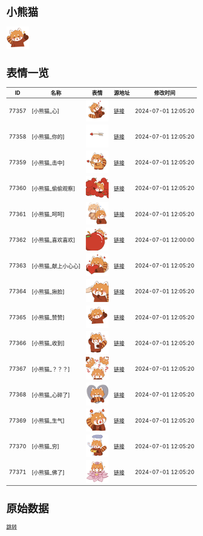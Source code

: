 # 小熊猫

<img src="./cover.png" height="60" alt="cover" />

# 表情一览

|ID|名称|表情|源地址|修改时间|
|----|----|----|----|----|
|77357|[小熊猫_心]|<img src="./pic/077357_%5B小熊猫_心%5D.png" height="60" alt="心"/>|[链接](https://i0.hdslb.com/bfs/garb/ffe4f994f65fea4bee13ec39d512ab03e1feaff7.png)|2024-07-01 12:05:20|
|77358|[小熊猫_你的]|<img src="./pic/077358_%5B小熊猫_你的%5D.png" height="60" alt="你的"/>|[链接](https://i0.hdslb.com/bfs/garb/30aa615c004d02dd2f458a5ecd7ff39b52cb48ea.png)|2024-07-01 12:05:20|
|77359|[小熊猫_击中]|<img src="./pic/077359_%5B小熊猫_击中%5D.png" height="60" alt="击中"/>|[链接](https://i0.hdslb.com/bfs/garb/0b88f43731bd5cb7437998d04ac1c672f87bd016.png)|2024-07-01 12:05:20|
|77360|[小熊猫_偷偷观察]|<img src="./pic/077360_%5B小熊猫_偷偷观察%5D.png" height="60" alt="偷偷观察"/>|[链接](https://i0.hdslb.com/bfs/garb/b77275e382382a8caadf46cc5fcb5a23d54d0a52.png)|2024-07-01 12:05:20|
|77361|[小熊猫_呵呵]|<img src="./pic/077361_%5B小熊猫_呵呵%5D.png" height="60" alt="呵呵"/>|[链接](https://i0.hdslb.com/bfs/garb/c1fade306096fd1321cda4331cf17b1b74a1a5d1.png)|2024-07-01 12:05:20|
|77362|[小熊猫_喜欢喜欢]|<img src="./pic/077362_%5B小熊猫_喜欢喜欢%5D.png" height="60" alt="喜欢喜欢"/>|[链接](https://i0.hdslb.com/bfs/garb/665fb8981d06f234953a950ed79175186b64ab8b.png)|2024-07-01 12:00:00|
|77363|[小熊猫_献上小心心]|<img src="./pic/077363_%5B小熊猫_献上小心心%5D.png" height="60" alt="献上小心心"/>|[链接](https://i0.hdslb.com/bfs/garb/b90dec4d0c7ad9f2309421a2ad67b11df80b39a2.png)|2024-07-01 12:05:20|
|77364|[小熊猫_揪脸]|<img src="./pic/077364_%5B小熊猫_揪脸%5D.png" height="60" alt="揪脸"/>|[链接](https://i0.hdslb.com/bfs/garb/d614a9130cf7550f1156e54500e5554816af6ae3.png)|2024-07-01 12:05:20|
|77365|[小熊猫_赞赞]|<img src="./pic/077365_%5B小熊猫_赞赞%5D.png" height="60" alt="赞赞"/>|[链接](https://i0.hdslb.com/bfs/garb/4820b1b18b0d7db6d157a2f3e5368dcf232da20e.png)|2024-07-01 12:05:20|
|77366|[小熊猫_收到]|<img src="./pic/077366_%5B小熊猫_收到%5D.png" height="60" alt="收到"/>|[链接](https://i0.hdslb.com/bfs/garb/e3dc3c458eec40484ab3631ee45aed10fe0e6648.png)|2024-07-01 12:05:20|
|77367|[小熊猫_？？？]|<img src="./pic/077367_%5B小熊猫_？？？%5D.png" height="60" alt="？？？"/>|[链接](https://i0.hdslb.com/bfs/garb/0cfc4494a7b863243c20edc661f5e61b68a0a82b.png)|2024-07-01 12:05:20|
|77368|[小熊猫_心碎了]|<img src="./pic/077368_%5B小熊猫_心碎了%5D.png" height="60" alt="心碎了"/>|[链接](https://i0.hdslb.com/bfs/garb/68e26714042b2241c13967fb4e6bc36beefbaa82.png)|2024-07-01 12:05:20|
|77369|[小熊猫_生气]|<img src="./pic/077369_%5B小熊猫_生气%5D.png" height="60" alt="生气"/>|[链接](https://i0.hdslb.com/bfs/garb/34a5f4d8a93f8a75352f12a2aaca3b3acc6206fe.png)|2024-07-01 12:05:20|
|77370|[小熊猫_穷]|<img src="./pic/077370_%5B小熊猫_穷%5D.png" height="60" alt="穷"/>|[链接](https://i0.hdslb.com/bfs/garb/3ffa6c3877d25245a726b21720e7e67b99c8516e.png)|2024-07-01 12:05:20|
|77371|[小熊猫_佛了]|<img src="./pic/077371_%5B小熊猫_佛了%5D.png" height="60" alt="佛了"/>|[链接](https://i0.hdslb.com/bfs/garb/1f783c53ddd27d6a4e35f28461e7e95ff7fab16d.png)|2024-07-01 12:05:20|

# 原始数据

[跳转](./raw.json)

